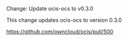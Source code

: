 Change: Update ocis-ocs to v0.3.0

This change updates ocis-ocs to version 0.3.0

https://github.com/owncloud/ocis/pull/500
